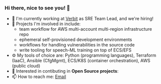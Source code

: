 ### Hi there, nice to see you! 👋

- 🏢 I'm currently working at [Verbit](https://verbit.ai) as SRE Team Lead, and we're hiring!
- 🌱 Projects I'm involved in include: 
    - team workflow for AWS multi-account multi-region infrastructure repo
    - ephemeral self-provisioned development environments
    - workflows for handling vulnerabilities in the source code
    - write tooling for speech-ML training on top of ECS/EFS
- ⚙️ My tools of choice are: Python (programming languages), Terraform (IaaC), Ansible (CfgMgmt), ECS/K8S (container orchestration), AWS (public cloud)
- 👯 Interested in contibuting in **Open Source projects**:
- 📫 How to reach me: [Email](mailto:mvasilenko@gmail)

<!--
**mvasilenko/mvasilenko** is a ✨ _special_ ✨ repository because its `README.md` (this file) appears on your GitHub profile.

Here are some ideas to get you started:

- 🔭 I’m currently working on ...
- 🌱 I’m currently learning ...
- 👯 I’m looking to collaborate on ...
- 🤔 I’m looking for help with ...
- 💬 Ask me about ...
- 📫 How to reach me: ...
- 😄 Pronouns: ...
- ⚡ Fun fact: ...
-->
